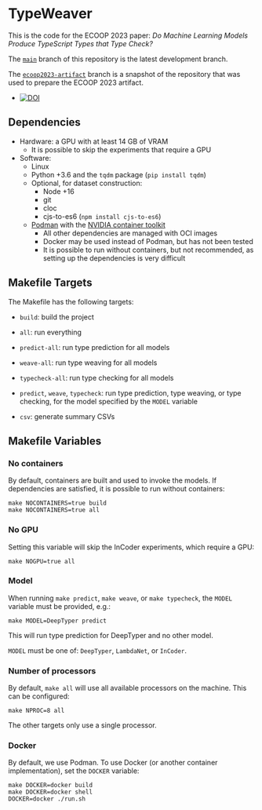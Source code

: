 # TypeWeaver

This is the code for the ECOOP 2023 paper:
_Do Machine Learning Models Produce TypeScript Types that Type Check?_

The [`main`](https://github.com/nuprl/TypeWeaver/tree/main) branch of this
repository is the latest development branch.

The
[`ecoop2023-artifact`](https://github.com/nuprl/TypeWeaver/tree/ecoop2023-artifact)
branch is a snapshot of the repository that was used to prepare the ECOOP 2023
artifact.
* [![DOI](https://zenodo.org/badge/DOI/10.5281/zenodo.7662708.svg)](https://doi.org/10.5281/zenodo.7662708)

## Dependencies

- Hardware: a GPU with at least 14 GB of VRAM
    - It is possible to skip the experiments that require a GPU
- Software:
    - Linux
    - Python +3.6 and the `tqdm` package (`pip install tqdm`)
    - Optional, for dataset construction:
        - Node +16
        - git
        - cloc
        - cjs-to-es6 (`npm install cjs-to-es6`)
    - [Podman](https://podman.io/) with the [NVIDIA container toolkit](https://docs.nvidia.com/datacenter/cloud-native/container-toolkit/install-guide.html#podman)
        - All other dependencies are managed with OCI images
        - Docker may be used instead of Podman, but has not been tested
        - It is possible to run without containers, but not recommended, as
          setting up the dependencies is very difficult

## Makefile Targets

The Makefile has the following targets:

- `build`: build the project

- `all`: run everything

- `predict-all`: run type prediction for all models

- `weave-all`: run type weaving for all models

- `typecheck-all`: run type checking for all models

- `predict`, `weave`, `typecheck`: run type prediction, type weaving, or type
  checking, for the model specified by the `MODEL` variable

- `csv`: generate summary CSVs

## Makefile Variables

### No containers

By default, containers are built and used to invoke the models. If dependencies
are satisfied, it is possible to run without containers:

    make NOCONTAINERS=true build
    make NOCONTAINERS=true all

### No GPU

Setting this variable will skip the InCoder experiments, which require a GPU:

    make NOGPU=true all

### Model

When running `make predict`, `make weave`, or `make typecheck`, the `MODEL`
variable must be provided, e.g.:

    make MODEL=DeepTyper predict

This will run type prediction for DeepTyper and no other model.

`MODEL` must be one of: `DeepTyper`, `LambdaNet`, or `InCoder`.

### Number of processors

By default, `make all` will use all available processors on the machine.
This can be configured:

    make NPROC=8 all

The other targets only use a single processor.

### Docker

By default, we use Podman. To use Docker (or another container implementation),
set the `DOCKER` variable:

    make DOCKER=docker build
    make DOCKER=docker shell
    DOCKER=docker ./run.sh
